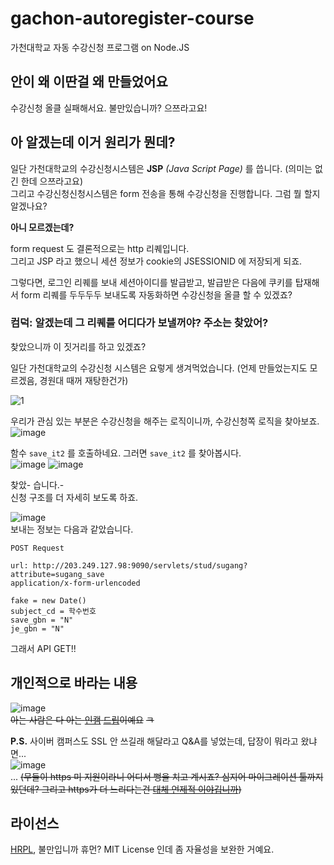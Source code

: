 # gachon-autoregister-course
가천대학교 자동 수강신청 프로그램 on Node.JS

## 안이 왜 이딴걸 왜 만들었어요
수강신청 올클 실패해서요. 불만있습니까? 으쯔라고요!

## 아 알겠는데 이거 원리가 뭔데?
일단 가천대학교의 수강신청시스템은 **JSP** *(Java Script Page)* 를 씁니다. (의미는 없긴 한데 으쯔라고요)  
그리고 수강신청신청시스템은 form 전송을 통해 수강신청을 진행합니다. 그럼 뭘 할지 알겠나요?  
  
**아니 모르겠는데?**  
  
form request 도 결론적으로는 http 리퀘입니다.  
그리고 JSP 라고 했으니 세션 정보가 cookie의 JSESSIONID 에 저장되게 되죠.  
  
그렇다면, 로그인 리퀘를 보내 세션아이디를 발급받고, 발급받은 다음에 쿠키를 탑재해서 form 리퀘를 두두두두 보내도록 자동화하면 수강신청을 올클 할 수 있겠죠?    
  
### 컴덕: 알겠는데 그 리퀘를 어디다가 보낼꺼야? 주소는 찾았어?
찾았으니까 이 짓거리를 하고 있겠죠?  
   
일단 가천대학교의 수강신청 시스템은 요렇게 생겨먹었습니다. (언제 만들었는지도 모르겠음, 경원대 때꺼 재탕한건가)  
  
![1](https://user-images.githubusercontent.com/27724108/53931728-be855200-40d9-11e9-80ab-b189d25c291e.jpg)  
  
우리가 관심 있는 부분은 수강신청을 해주는 로직이니까, 수강신청쪽 로직을 찾아보죠.    
![image](https://user-images.githubusercontent.com/27724108/53931776-fab8b280-40d9-11e9-828a-2a6ce8bb10b0.png)

함수 `save_it2` 를 호출하네요. 그러면 `save_it2` 를 찾아봅시다.  
![image](https://user-images.githubusercontent.com/27724108/53931820-2fc50500-40da-11e9-8ab1-424c13405b85.png)
![image](https://user-images.githubusercontent.com/27724108/53931843-51be8780-40da-11e9-9611-397640fde86a.png)
  
찾았- 습니다.-  
신청 구조를 더 자세히 보도록 하죠.  
  
![image](https://user-images.githubusercontent.com/27724108/53931946-a82bc600-40da-11e9-9e69-7e8d2e8539aa.png)  
보내는 정보는 다음과 같았습니다.
  
```
POST Request

url: http://203.249.127.98:9090/servlets/stud/sugang?attribute=sugang_save
application/x-form-urlencoded

fake = new Date()
subject_cd = 학수번호
save_gbn = "N"
je_gbn = "N"
```
  
그래서 API GET!!  

## 개인적으로 바라는 내용
![image](https://user-images.githubusercontent.com/27724108/54046689-73258d80-4218-11e9-84b4-c9e74f97eedc.png)  
~~아는 사람은 다 아는 [인캠](https://www.google.co.kr/search?q=gil+ya+lee) [드](https://user-images.githubusercontent.com/27724108/54046871-edeea880-4218-11e9-8d68-0f3eb142f763.png)[립](https://user-images.githubusercontent.com/27724108/54046929-14144880-4219-11e9-93c9-c8ae57c6c937.png)이예요~~ ~~ㅋ~~    
  
**P.S.** 사이버 캠퍼스도 SSL 안 쓰길래 해달라고 Q&A를 넣었는데, 답장이 뭐라고 왔냐면...  
![image](https://user-images.githubusercontent.com/27724108/60835384-ec041880-a1fd-11e9-91f8-75e680ef4c49.png)  
... ~~(무들이 https 미 지원이라니 어디서 뻥을 치고 계시죠? 심지어 마이그레이션 툴까지 있던데? 그리고 https가 더 느리다는건 [대체 언제적 이야깁니까](http://www.httpvshttps.com/))~~  

## 라이선스
[HRPL](https://github.com/Alex4386/HRPL), 불만입니까 휴먼? MIT License 인데 좀 자율성을 보완한 거예요.
